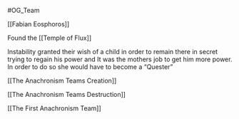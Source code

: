 #OG_Team 

[[Fabian Eosphoros]]


Found the [[Temple of Flux]]

Instability granted their wish of a child in order to remain there in secret trying to regain his power and It was the mothers job to get him more power. In order to do so she would have to become a “Quester” 


[[The Anachronism Teams Creation]]

[[The Anachronism Teams Destruction]]

[[The First Anachronism Team]]
